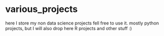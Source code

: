 # various_projects
here I store my non data science projects
fell free to use it.
mostly python projects, but I will also drop here R projects and other stuff :)
